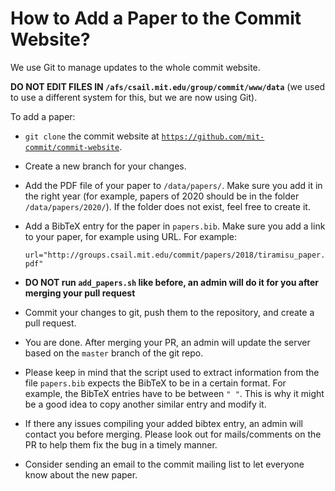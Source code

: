 # How to Add a Paper to the Commit Website?

We use Git to manage updates to the whole commit website.

**DO NOT EDIT FILES IN `/afs/csail.mit.edu/group/commit/www/data`** (we used to use a different system for this, but we are now using Git).

To add a paper:

- `git clone` the commit website at [`https://github.com/mit-commit/commit-website`](https://github.com/mit-commit/commit-website).

- Create a new branch for your changes.

- Add the PDF file of your paper to `/data/papers/`. Make sure you add it in the right year (for example, papers of 2020 should be in the folder `/data/papers/2020/`). If the folder does not exist, feel free to create it.

- Add a BibTeX entry for the paper in `papers.bib`. Make sure you add a link to your paper, for example using URL. For example:

  `url="http://groups.csail.mit.edu/commit/papers/2018/tiramisu_paper.pdf"`

- **DO NOT run `add_papers.sh` like before, an admin will do it for you after merging your pull request**

- Commit your changes to git, push them to the repository, and create a pull request.

- You are done. After merging your PR, an admin will update the server based on the `master` branch of the git repo.

- Please keep in mind that the script used to extract information from the file `papers.bib` expects the BibTeX to be in a certain format. For example, the BibTeX entries have to be between `" "`. This is why it might be a good idea to copy another similar entry and modify it.
  
- If there any issues compiling your added bibtex entry, an admin will contact you before merging. Please look out for mails/comments on the PR to help them fix the bug in a timely manner. 

- Consider sending an email to the commit mailing list to let everyone know about the new paper.
